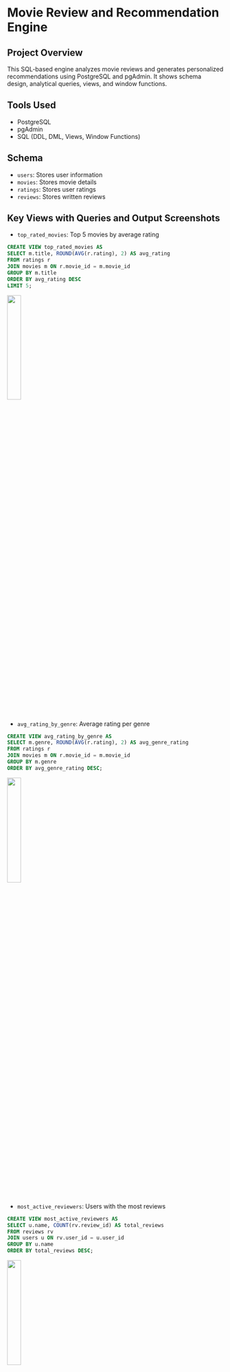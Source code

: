 # Movie Review and Recommendation Engine

## Project Overview  
This SQL-based engine analyzes movie reviews and generates personalized recommendations using PostgreSQL and pgAdmin. It shows schema design, analytical queries, views, and window functions.

## Tools Used
- PostgreSQL
- pgAdmin
- SQL (DDL, DML, Views, Window Functions)

## Schema
- `users`: Stores user information
- `movies`: Stores movie details
- `ratings`: Stores user ratings
- `reviews`: Stores written reviews

## Key Views with Queries and Output Screenshots
- `top_rated_movies`: Top 5 movies by average rating

```sql
CREATE VIEW top_rated_movies AS
SELECT m.title, ROUND(AVG(r.rating), 2) AS avg_rating
FROM ratings r
JOIN movies m ON r.movie_id = m.movie_id
GROUP BY m.title
ORDER BY avg_rating DESC
LIMIT 5;
```
<img src= "https://github.com/user-attachments/assets/d84d0112-8c90-4ca4-8749-d1a5410896c3" width="25%" />

- `avg_rating_by_genre`: Average rating per genre

```sql
CREATE VIEW avg_rating_by_genre AS
SELECT m.genre, ROUND(AVG(r.rating), 2) AS avg_genre_rating
FROM ratings r
JOIN movies m ON r.movie_id = m.movie_id
GROUP BY m.genre
ORDER BY avg_genre_rating DESC;
```
<img src= "https://github.com/user-attachments/assets/2dce961e-65a2-400f-88c3-254a70d4c3ec" width="25%" />

- `most_active_reviewers`: Users with the most reviews

```sql
CREATE VIEW most_active_reviewers AS
SELECT u.name, COUNT(rv.review_id) AS total_reviews
FROM reviews rv
JOIN users u ON rv.user_id = u.user_id
GROUP BY u.name
ORDER BY total_reviews DESC;
```
<img src= "https://github.com/user-attachments/assets/38969dda-cb59-4fa0-809b-422d1490d6b2" width="25%" />

## Window Functions
- `RANK()`: Ranks movies within each genre
- `ROW_NUMBER()`: Provides a unique row number per genre
- `NTILE(4)`: Segments movie ratings into quartiles

## Exported Reports
- `top_rated_movies.csv`
- `avg_rating_by_genre.csv`
- `most_active_reviewers.csv`

## Outcome  
A modular, reusable SQL engine that is ready for use in dashboards or for further development.


✅ ** Completed Project: Movie Review And Recommendation Engine **
